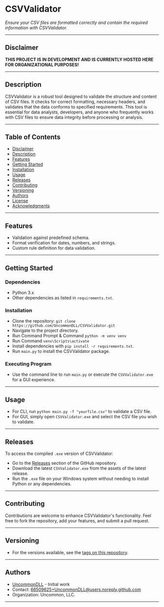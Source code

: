 # CSVValidator
*Ensure your CSV files are formatted correctly and contain the required information with CSVValidator.*

---

## Disclaimer
**THIS PROJECT IS IN DEVELOPMENT AND IS CURRENTLY HOSTED HERE FOR ORGANIZATIONAL PURPOSES!**

---

## Description
CSVValidator is a robust tool designed to validate the structure and content of CSV files. It checks for correct formatting, necessary headers, and validates that the data conforms to specified requirements. This tool is essential for data analysts, developers, and anyone who frequently works with CSV files to ensure data integrity before processing or analysis.

---

## Table of Contents
- [Disclaimer](#disclaimer)
- [Description](#description)
- [Features](#features)
- [Getting Started](#getting-started)
- [Installation](#installation)
- [Usage](#usage)
- [Releases](#releases)
- [Contributing](#contributing)
- [Versioning](#versioning)
- [Authors](#authors)
- [License](#license)
- [Acknowledgments](#acknowledgments)

---

## Features
- Validation against predefined schema.
- Format verification for dates, numbers, and strings.
- Custom rule definition for data validation.

---

## Getting Started

### Dependencies
- Python 3.x
- Other dependencies as listed in `requirements.txt`.

### Installation
- Clone the repository: `git clone https://github.com/UncommonDLL/CSVValidator.git`
- Navigate to the project directory.
- Run Command Prompt & Command `python -m venv venv`
- Run Command `venv\Scripts\activate`
- Install dependencies with `pip install -r requirements.txt`.
- Run `main.py` to install the CSVValidator package.

### Executing Program
- Use the command line to run `main.py` or execute the `CSVValidator.exe` for a GUI experience.

---

## Usage
- For CLI, run `python main.py -f "yourfile.csv"` to validate a CSV file.
- For GUI, simply open `CSVValidator.exe` and select the CSV file you wish to validate.

---

## Releases
To access the compiled `.exe` version of CSVValidator:
- Go to the [Releases](https://github.com/UncommonDLL/CSVValidator/releases) section of the GitHub repository.
- Download the latest `CSVValidator.exe` from the assets of the latest release.
- Run the `.exe` file on your Windows system without needing to install Python or any dependencies.

---

## Contributing
Contributions are welcome to enhance CSVValidator's functionality. Feel free to fork the repository, add your features, and submit a pull request.

---

## Versioning
- For the versions available, see the [tags on this repository](https://github.com/UncommonDLL/CSVValidator/tags).

---

## Authors
- [UncommonDLL](https://github.com/UncommonDLL) - Initial work
- Contact: 66509625+UncommonDLL@users.noreply.github.com
- Organization: Uncommon, LLC.

---